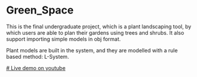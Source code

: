 # Green_Space
This is the final undergraduate project, which is a plant landscaping tool, by which users are able to plan their gardens using trees and shrubs. It also support importing simple models in obj format.

Plant models are built in the system, and they are modelled with a rule based method: L-System.

[# Live demo on youtube](https://www.youtube.com/watch?v=7JP8YgwPKTw)
